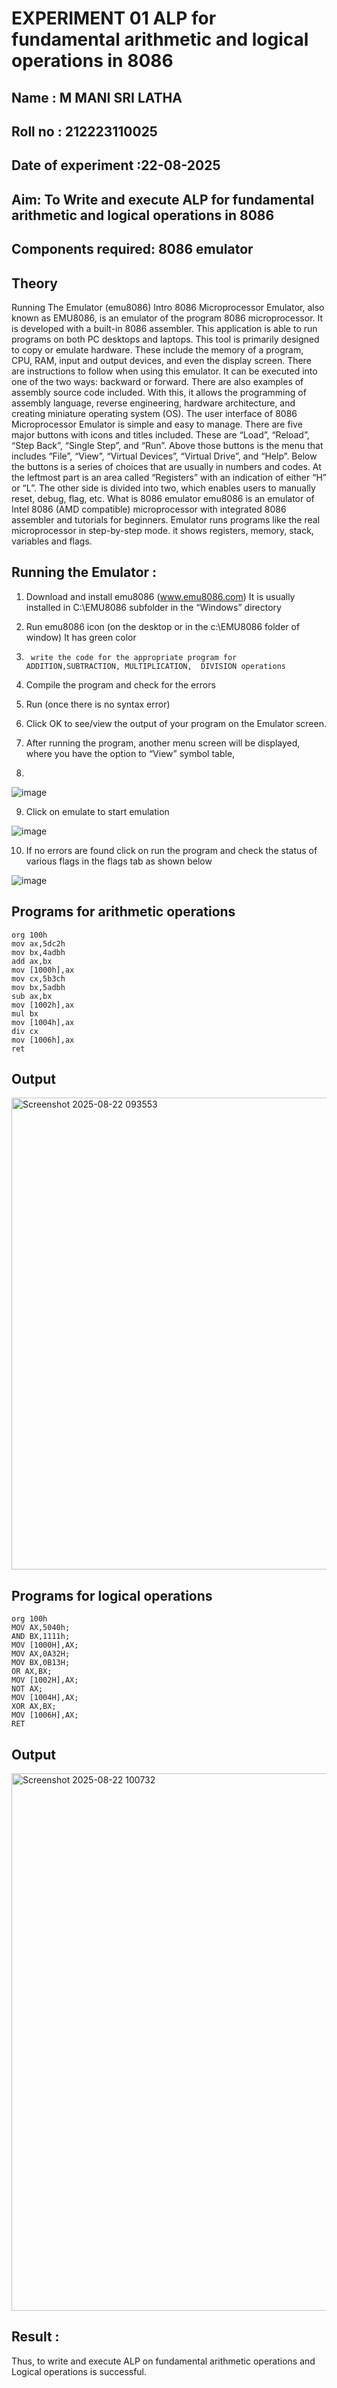 # EXPERIMENT 01 ALP for fundamental arithmetic and logical operations in 8086
## Name : M MANI SRI LATHA
## Roll no : 212223110025
## Date of experiment :22-08-2025





## Aim: To Write and execute ALP for fundamental arithmetic and logical operations in 8086
## Components required: 8086  emulator 
## Theory 
Running The Emulator (emu8086) Intro 8086 Microprocessor Emulator, also known as EMU8086, is an emulator of the program 8086 microprocessor. It is developed with a built-in 8086 assembler. This application is able to run programs on both PC desktops and laptops. This tool is primarily designed to copy or emulate hardware. These include the memory of a program, CPU, RAM, input and output devices, and even the display screen. There are instructions to follow when using this emulator. It can be executed into one of the two ways: backward or forward. There are also examples of assembly source code included. With this, it allows the programming of assembly language, reverse engineering, hardware architecture, and creating miniature operating system (OS). The user interface of 8086 Microprocessor Emulator is simple and easy to manage. There are five major buttons with icons and titles included. These are “Load”, “Reload”, “Step Back”, “Single Step”, and “Run”. Above those buttons is the menu that includes “File”, “View”, “Virtual Devices”, “Virtual Drive”, and “Help”. Below the buttons is a series of choices that are usually in numbers and codes. At the leftmost part is an area called “Registers” with an indication of either “H” or “L”. The other side is divided into two, which enables users to manually reset, debug, flag, etc. What is 8086 emulator emu8086 is an emulator of Intel 8086 (AMD compatible) microprocessor with integrated 8086 assembler and tutorials for beginners. Emulator runs programs like the real microprocessor in step-by-step mode. it shows registers, memory, stack, variables and flags.


 ## Running the Emulator :
1.	Download and install emu8086 (www.emu8086.com) It is usually installed in C:\EMU8086 subfolder in the “Windows” directory
2.	  Run  emu8086 icon (on the desktop or in the c:\EMU8086 folder of window) It has green color 
 
 
3.		write the code for the appropriate program for ADDITION,SUBTRACTION, MULTIPLICATION,  DIVISION operations 

4.	 Compile the program and check for the errors 
5.	Run (once there is no syntax error) 

6.	Click OK to see/view the output of your program on the Emulator screen. 


7.	After running the program, another menu screen will be displayed, where you have the option to “View” symbol table,
8.	 


![image](https://user-images.githubusercontent.com/36288975/189273263-d65baae9-4b8f-4723-afb3-c0ffa4052b04.png)











9.	Click on emulate to start emulation 








![image](https://user-images.githubusercontent.com/36288975/189273273-9bb36ec1-e2e8-4892-8d35-37707332bfdc.png)








10.	If no errors are found click on run the program and check the status of various flags in the flags tab as shown below 






![image](https://user-images.githubusercontent.com/36288975/189273277-113a2a33-4a40-4ff8-95a5-ecd3a1f504fe.png)







## Programs for arithmetic  operations
```
org 100h
mov ax,5dc2h
mov bx,4adbh
add ax,bx
mov [1000h],ax
mov cx,5b3ch
mov bx,5adbh
sub ax,bx
mov [1002h],ax
mul bx
mov [1004h],ax
div cx
mov [1006h],ax
ret
```


## Output  
<img width="1919" height="755" alt="Screenshot 2025-08-22 093553" src="https://github.com/user-attachments/assets/8ad121ce-3369-4788-aa12-34c731136d4a" />

## Programs for logical operations
```
org 100h
MOV AX,5040h;
AND BX,1111h;
MOV [1000H],AX;
MOV AX,0A32H;
MOV BX,0B13H;
OR AX,BX;
MOV [1002H],AX;
NOT AX;
MOV [1004H],AX;
XOR AX,BX;
MOV [1006H],AX;
RET
```
## Output
<img width="1917" height="860" alt="Screenshot 2025-08-22 100732" src="https://github.com/user-attachments/assets/062380e8-f172-478e-a96c-10643e5b97cb" />


## Result :
Thus, to write and execute ALP on fundamental arithmetic operations and Logical operations is successful.








